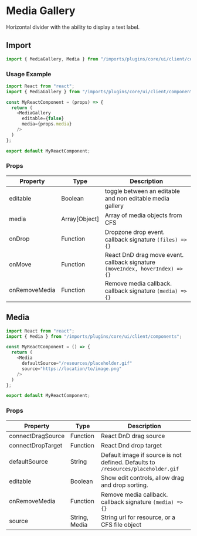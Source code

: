 # Media Gallery

Horizontal divider with the ability to display a text label.

## Import

```javascript
import { MediaGallery, Media } from "/imports/plugins/core/ui/client/components";
```

### Usage Example

```javascript
import React from "react";
import { MediaGallery } from "/imports/plugins/core/ui/client/components";

const MyReactComponent = (props) => {
  return (
    <MediaGallery
      editable={false}
      media={props.media}
    />
  )
};

export default MyReactComponent;
```

### Props

| Property      | Type          | Description                                                                   |
| ------------- | ------------- | ----------------------------------------------------------------------------- |
| editable      | Boolean       | toggle between an editable and non editable media gallery                     |
| media         | Array[Object] | Array of media objects from CFS                                               |
| onDrop        | Function      | Dropzone drop event. callback signature `(files) => {}`                       |
| onMove        | Function      | React DnD drag move event. callback signature `(moveIndex, hoverIndex) => {}` |
| onRemoveMedia | Function      | Remove media callback. callback signature `(media) => {}`                     |

## Media

```javascript
import React from "react";
import { Media } from "/imports/plugins/core/ui/client/components";

const MyReactComponent = () => {
  return (
    <Media
      defaultSource="/resources/placeholder.gif"
      source="https://location/to/image.png"
    />
  )
};

export default MyReactComponent;
```

### Props

| Property          | Type          | Description                                                                      |
| ----------------- | ------------- | -------------------------------------------------------------------------------- |
| connectDragSource | Function      | React DnD drag source                                                            |
| connectDropTarget | Function      | React Dnd drop target                                                            |
| defaultSource     | String        | Default image if source is not defined. Defaults to `/resources/placeholder.gif` |
| editable          | Boolean       | Show edit controls, allow drag and drop sorting.                                 |
| onRemoveMedia     | Function      | Remove media callback. callback signature `(media) => {}`                        |
| source            | String, Media | String url for resource, or a CFS file object                                    |
